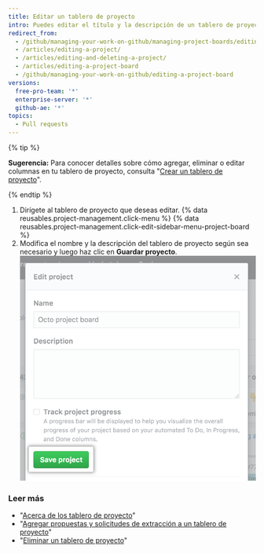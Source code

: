 ```yaml
---
title: Editar un tablero de proyecto
intro: Puedes editar el título y la descripción de un tablero de proyecto existente.
redirect_from:
  - /github/managing-your-work-on-github/managing-project-boards/editing-a-project-board
  - /articles/editing-a-project/
  - /articles/editing-and-deleting-a-project/
  - /articles/editing-a-project-board
  - /github/managing-your-work-on-github/editing-a-project-board
versions:
  free-pro-team: '*'
  enterprise-server: '*'
  github-ae: '*'
topics:
  - Pull requests
---
```


{% tip %}

**Sugerencia:** Para conocer detalles sobre cómo agregar, eliminar o editar columnas en tu tablero de proyecto, consulta "[Crear un tablero de proyecto](/articles/creating-a-project-board)".

{% endtip %}

1. Dirígete al tablero de proyecto que deseas editar.
{% data reusables.project-management.click-menu %}
{% data reusables.project-management.click-edit-sidebar-menu-project-board %}
4. Modifica el nombre y la descripción del tablero de proyecto según sea necesario y luego haz clic en **Guardar proyecto**. ![Campos con el nombre y la descripción del tablero de proyecto y botón Guardar proyecto](/assets/images/help/projects/edit-project-board-save-button.png)

### Leer más

- "[Acerca de los tablero de proyecto](/articles/about-project-boards)"
- "[Agregar propuestas y solicitudes de extracción a un tablero de proyecto](/articles/adding-issues-and-pull-requests-to-a-project-board)"
- "[Eliminar un tablero de proyecto](/articles/deleting-a-project-board)"
